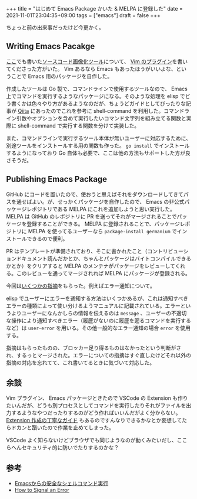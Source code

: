 +++
title = "はじめて Emacs Package かいた & MELPA に登録した"
date = 2021-11-01T23:04:35+09:00
tags = ["emacs"]
draft = false
+++

ちょっと前の出来事だったけど今更かく。

## Writing Emacs Pacakge

[ここ](https://blog.matsuyoshi30.net/posts/2021/02/28/cli-tool-for-generating-image-from-code/)でも書いた[ソースコード画像化ツール](https://github.com/matsuyoshi30/germanium)について、 [Vim のプラグイン](https://github.com/skanehira/denops-germanium.vim)を書いてくださった方がいた。 Vim あるなら Emacs もあったほうがいいよな、ということで Emacs 用のパッケージを自作した。

作成したツールは Go 製で、コマンドラインで使用するツールなので、 Emacs 上でコマンドを実行するようなパッケージになる。そのような処理を elisp でどう書くかは色々やり方があるようなのだが、ちょうどガイドとしてぴったりな記事が [Qiita](https://qiita.com/tadsan/items/17d32514b81f1e8f208a) にあったのでこれを参考に shell-command を利用した。コマンドライン引数やオプションを含めて実行したいコマンド文字列を組み立てる関数と実際に shell-command で実行する関数を分けて実装した。

また、コマンドラインで実行するツール本体が無いユーザーに対応するために、別途ツールをインストールする用の関数も作った。 `go install` でインストールするようになっており Go 自体も必要で、ここは他の方法もサポートした方が良さそうだ。

## Publishing Emacs Package

GitHub にコードを置いたので、使おうと思えばそれをダウンロードしてきてパスを通せばよい。が、せっかくパッケージを自作したので、 Emacs の非公式パッケージレポジトリである MELPA にこれを追加しようと思い実行した。 MELPA は GitHub のレポジトリに PR を送ってそれがマージされることでパッケージを登録することができる。 MELPA に登録されることで、パッケージレポジトリに MELPA を使ってるユーザーなら `package-install germanium` でインストールできるので便利。

PR はテンプレートが準備されており、そこに書かれたこと（コントリビューションドキュメント読んだかとか、ちゃんとパッケージはバイトコンパイルできるかとか）をクリアすると MELPA のメンテナがパッケージをレビューしてくれる。このレビューを通ってマージされれば MELPA にパッケージが登録される。

今回は[いくつかの指摘](https://github.com/melpa/melpa/pull/7696#issuecomment-907852550)をもらった。例えばエラー通知について。

elisp でユーザーにエラーを通知する方法はいくつかあるが、これは通知すべきエラーの種類によって使い分けるようマニュアルに記載されている。エラーというよりユーザーになんかしらの情報を伝えるのは `message` 、ユーザーの不適切な操作により通知すべきエラー（履歴がないのに履歴を遡るコマンドを実行するなど）は `user-error` を用いる。その他一般的なエラー通知の場合 `error` を使用する。

指摘はもらったものの、ブロッカー足り得るものはなかったという判断がされ、するっとマージされた。エラーについての指摘はすぐ直したけどそれ以外の指摘の対応を忘れてて、これ書いてるときに気づいて対応した。

## 余談

Vim プラグイン、 Emacs パッケージときたので VSCode の Extension も作りたいんだが、どうも別プロセスとしてコマンドを実行したりそれがファイルを出力するようなやつだったりするのがどう作ればいいんだがよく分からない。 [Extension 作成の丁寧なガイド](https://code.visualstudio.com/api/get-started/your-first-extension) もあるのですんなりできるかなとか妄想してたらドカンと躓いたので作業を止めてしまった。

VSCode よく知らないけどブラウザでも同じようなのが動くみたいだし、ここらへんセキュリティ的に防いでたりするのかな？ 


## 参考

- [Emacsからの安全なシェルコマンド実行](https://qiita.com/tadsan/items/17d32514b81f1e8f208a)
- [How to Signal an Error](https://www.gnu.org/software/emacs/manual/html_node/elisp/Signaling-Errors.html)

